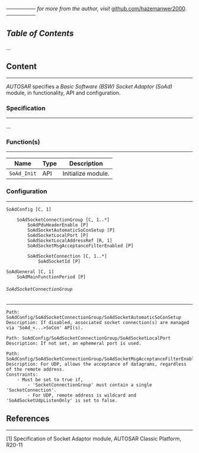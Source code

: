 ──────── *for more from the author, visit* [github.com/hazemanwer2000](https://github.com/hazemanwer2000). ────────
## *Table of Contents*
...
## Content
---
*AUTOSAR* specifies a *Basic Software (BSW) Socket Adaptor (SoAd)* module, in functionality, API and configuration.
### Specification
---
...
### Function(s)
---

| Name        | Type | Description        |
| ----------- | ---- | ------------------ |
| `SoAd_Init` | API  | Initialize module. |
### Configuration
---
```
SoAdConfig [C, 1]

	SoAdSocketConnectionGroup [C, 1..*]
		SoAdPduHeaderEnable [P]
		SoAdSocketAutomaticSoConSetup [P]
		SoAdSocketLocalPort [P]
		SoAdSocketLocalAddressRef [R, 1]
		SoAdSocketMsgAcceptanceFilterEnabled [P]

		SoAdSocketConnection [C, 1..*]
			SoAdSocketId [P]

SoAdGeneral [C, 1]
	SoAdMainFunctionPeriod [P]
```
###### `SoAdSocketConnectionGroup`
---
```
Path: SoAdConfig/SoAdSocketConnectionGroup/SoAdSocketAutomaticSoConSetup
Description: If disabled, associated socket connection(s) are managed via 'SoAd_<...>SoCon' API(s).
```

```
Path: SoAdConfig/SoAdSocketConnectionGroup/SoAdSocketLocalPort
Description: If not set, an ephemeral port is used.
```

```
Path: SoAdConfig/SoAdSocketConnectionGroup/SoAdSocketMsgAcceptanceFilterEnabled
Description: For UDP, allows the acceptance of datagrams, regardless of the remote address.
Constraints:
	- Must be set to true if,
		- 'SocketConnectionGroup' must contain a single 'SocketConnection'.
		- For UDP, remote address is wildcard and 'SoAdSocketUdpListenOnly' is set to false.
```
## References
---
[1] Specification of Socket Adaptor module, AUTOSAR Classic Platform, R20-11